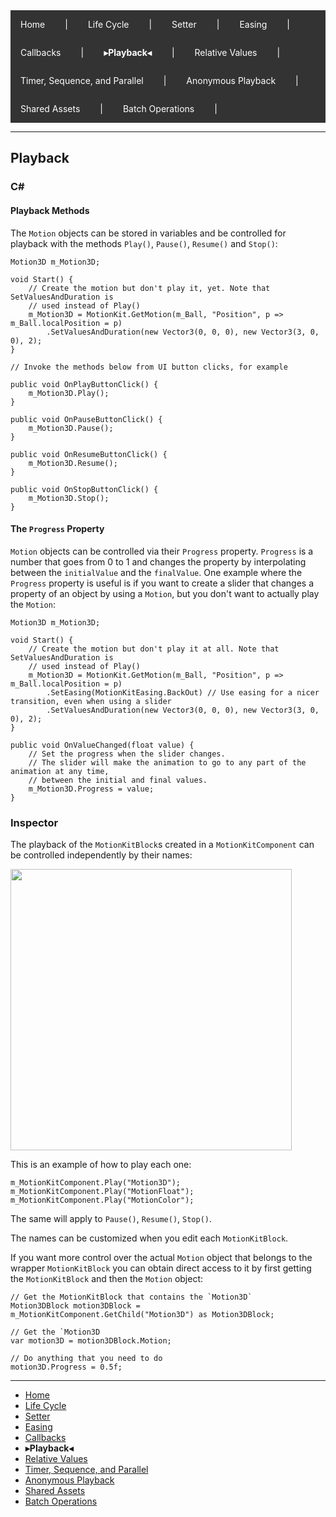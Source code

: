 <div style="background-color: #333; overflow: hidden;">
  <a href="../README.md" style="float: left; display: block; color: white; text-align: center; padding: 14px 16px; text-decoration: none;">Home</a>
  <span style="float: left; display: block; color: white; padding: 14px 16px;">|</span>
  <a href="LifeCycle.md" style="float: left; display: block; color: white; text-align: center; padding: 14px 16px; text-decoration: none;">Life Cycle</a>
  <span style="float: left; display: block; color: white; padding: 14px 16px;">|</span>
  <a href="Setter.md" style="float: left; display: block; color: white; text-align: center; padding: 14px 16px; text-decoration: none;">Setter</a>
  <span style="float: left; display: block; color: white; padding: 14px 16px;">|</span>
  <a href="Easing.md" style="float: left; display: block; color: white; text-align: center; padding: 14px 16px; text-decoration: none;">Easing</a>
  <span style="float: left; display: block; color: white; padding: 14px 16px;">|</span>
  <a href="Callbacks.md" style="float: left; display: block; color: white; text-align: center; padding: 14px 16px; text-decoration: none;">Callbacks</a>
  <span style="float: left; display: block; color: white; padding: 14px 16px;">|</span>
  <span style="float: left; display: block; color: white; padding: 14px 16px;"><b>▸Playback◂</b></span>
  <span style="float: left; display: block; color: white; padding: 14px 16px;">|</span>
  <a href="RelativeValues.md" style="float: left; display: block; color: white; text-align: center; padding: 14px 16px; text-decoration: none;">Relative Values</a>
  <span style="float: left; display: block; color: white; padding: 14px 16px;">|</span>
  <a href="TimerSequenceParallel.md" style="float: left; display: block; color: white; text-align: center; padding: 14px 16px; text-decoration: none;">Timer, Sequence, and Parallel</a>
  <span style="float: left; display: block; color: white; padding: 14px 16px;">|</span>
  <a href="AnonymousPlaybackObjects.md" style="float: left; display: block; color: white; text-align: center; padding: 14px 16px; text-decoration: none;">Anonymous Playback</a>
  <span style="float: left; display: block; color: white; padding: 14px 16px;">|</span>
  <a href="SharedAssets.md" style="float: left; display: block; color: white; text-align: center; padding: 14px 16px; text-decoration: none;">Shared Assets</a>
  <span style="float: left; display: block; color: white; padding: 14px 16px;">|</span>
  <a href="BatchOperations.md" style="float: left; display: block; color: white; text-align: center; padding: 14px 16px; text-decoration: none;">Batch Operations</a>
  <span style="float: left; display: block; color: white; padding: 14px 16px;">|</span>
</div>

---

## Playback
### C#
#### Playback Methods
The `Motion` objects can be stored in variables and be controlled for playback with the methods `Play()`, `Pause()`, `Resume()` and `Stop()`:

```
Motion3D m_Motion3D;

void Start() {
	// Create the motion but don't play it, yet. Note that SetValuesAndDuration is
	// used instead of Play()
	m_Motion3D = MotionKit.GetMotion(m_Ball, "Position", p => m_Ball.localPosition = p)
		.SetValuesAndDuration(new Vector3(0, 0, 0), new Vector3(3, 0, 0), 2);
}

// Invoke the methods below from UI button clicks, for example

public void OnPlayButtonClick() {
	m_Motion3D.Play();
}

public void OnPauseButtonClick() {
	m_Motion3D.Pause();
}

public void OnResumeButtonClick() {
	m_Motion3D.Resume();
}

public void OnStopButtonClick() {
	m_Motion3D.Stop();
}
```
#### The `Progress` Property

`Motion` objects can be controlled via their `Progress` property. `Progress` is a number that goes from 0 to 1 and changes the property by interpolating between the `initialValue` and the `finalValue`. One example where the `Progress` property is useful is if you want to create a slider that changes a property of an object by using a `Motion`, but you don't want to actually play the `Motion`:

```
Motion3D m_Motion3D;

void Start() {
	// Create the motion but don't play it at all. Note that SetValuesAndDuration is
	// used instead of Play()
	m_Motion3D = MotionKit.GetMotion(m_Ball, "Position", p => m_Ball.localPosition = p)
		.SetEasing(MotionKitEasing.BackOut) // Use easing for a nicer transition, even when using a slider
		.SetValuesAndDuration(new Vector3(0, 0, 0), new Vector3(3, 0, 0), 2);
}

public void OnValueChanged(float value) {
	// Set the progress when the slider changes.
	// The slider will make the animation to go to any part of the animation at any time,
	// between the initial and final values.
	m_Motion3D.Progress = value;
}
```
### Inspector

The playback of the `MotionKitBlock`s created in a `MotionKitComponent` can be controlled independently by their names:

<img src="https://github.com/cocodrilodog/tools-motion-kit/assets/8107813/70b29d23-1530-4989-af2e-3122e944ab86" width="450">

This is an example of how to play each one:

```
m_MotionKitComponent.Play("Motion3D");
m_MotionKitComponent.Play("MotionFloat");
m_MotionKitComponent.Play("MotionColor");
```

The same will apply to `Pause()`, `Resume()`, `Stop()`.

The names can be customized when you edit each `MotionKitBlock`.

If you want more control over the actual `Motion` object that belongs to the wrapper `MotionKitBlock` you can obtain direct access to it by first getting the `MotionKitBlock` and then the `Motion` object:

```
// Get the MotionKitBlock that contains the `Motion3D`
Motion3DBlock motion3DBlock = m_MotionKitComponent.GetChild("Motion3D") as Motion3DBlock;

// Get the `Motion3D
var motion3D = motion3DBlock.Motion;

// Do anything that you need to do
motion3D.Progress = 0.5f;
```

---

<nav>
  <ul>
    <li><a href="../README.md">Home</a></li>
    <li><a href="LifeCycle.md">Life Cycle</a></li>
    <li><a href="Setter.md">Setter</a></li>
    <li><a href="Easing.md">Easing</a></li>
    <li><a href="Callbacks.md">Callbacks</a></li>
    <li><b>▸Playback◂</b></li>
    <li><a href="RelativeValues.md">Relative Values</a></li>
    <li><a href="TimerSequenceParallel.md">Timer, Sequence, and Parallel</a></li>
    <li><a href="AnonymousPlaybackObjects.md">Anonymous Playback</a></li>
    <li><a href="SharedAssets.md">Shared Assets</a></li>
    <li><a href="BatchOperations.md">Batch Operations</a></li>
  </ul>
</nav>
